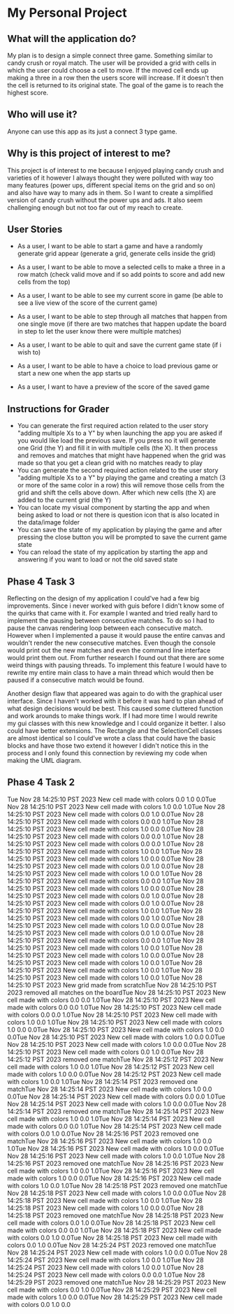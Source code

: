# My Personal Project

## What will the application do?

My plan is to design a simple connect three game. Something similar to candy crush or royal match. The user will be provided a grid with cells in which the user could choose a cell to move. If the moved cell ends up making a three in a row then the users score will increase. If it doesn't then the cell is returned to its original state. The goal of the game is to reach the highest score.

## Who will use it?

Anyone can use this app as its just a connect 3 type game.

## Why is this project of interest to me?

This project is of interest to me because I enjoyed playing candy crush and varieties of it however I always thought they were polluted with way too many features (power ups, different special items on the grid and so on) and also have way to many ads in them. So I want to create a simplified version of candy crush without the power ups and ads. It also seem challenging enough but not too far out of my reach to create.

## User Stories

- As a user, I want to be able to start a game and have a randomly generate grid appear (generate a grid, generate cells inside the grid)
- As a user, I want to be able to move a selected cells to make a three in a row match (check valid move and if so add points to score and add new cells from the top)
- As a user, I want to be able to see my current score in game (be able to see a live view of the score of the current game)
- As a user, I want to be able to step through all matches that happen from one single move (if there are two matches that happen update the board in step to let the user know there were multiple matches)

- As a user, I want to be able to quit and save the current game state (if i wish to)
- As a user, I want to be able to have a choice to load previous game or start a new one when the app starts up
- As a user, I want to have a preview of the score of the saved game


## Instructions for Grader
- You can generate the first required action related to the user story "adding multiple Xs to a Y" by when launching the app you are asked if you would like load the previous save. If you press no it will generate one Grid (the Y) and fill it in with multiple cells (the X). It then process and removes and matches that might have happened when the grid was made so that you get a clean grid with no matches ready to play
- You can generate the second required action related to the user story "adding multiple Xs to a Y" by playing the game and creating a match (3 or more of the same color in a row) this will remove those cells from the grid and shift the cells above down. After which new cells (the X) are added to the current grid (the Y)
- You can locate my visual component by starting the app and when being asked to load or not there is question icon that is also located in the data/image folder
- You can save the state of my application by playing the game and after pressing the close button you will be prompted to save the current game state
- You can reload the state of my application by starting the app and answering if you want to load or not the old saved state

## Phase 4 Task 3

Reflecting on the design of my application I could've had a few big improvements. Since i never worked with guis before I didn't know some of the quirks that came with it. For example I wanted and tried really hard to implement the pausing between consecutive matches. To do so I had to pause the canvas rendering loop between each consecutive match. However when I implemented a pause it would pause the entire canvas and wouldn't render the new consecutive matches. Even though the console would print out the new matches and even the command line interface would print them out. From further research I found out that there are some weird things with pausing threads. To implement this feature I would have to rewrite my entire main class to have a main thread which would then be paused if a consecutive match would be found.

Another design flaw that appeared was again to do with the graphical user interface. Since I haven't worked with it before it was hard to plan ahead of what design decisions would be best. This caused some cluttered function and work arounds to make things work. If I had more time I would rewrite my gui classes with this new knowledge and I could organize it better. I also could have better extensions. The Rectangle and the SelectionCell classes are almost identical so I could've wrote a class that could have the basic blocks and have those two extend it however I didn't notice this in the process and I only found this connection by reviewing my code when making the UML diagram. 

## Phase 4 Task 2

Tue Nov 28 14:25:10 PST 2023
New cell made with colors 0.0 1.0 0.0Tue Nov 28 14:25:10 PST 2023
New cell made with colors 1.0 0.0 1.0Tue Nov 28 14:25:10 PST 2023
New cell made with colors 0.0 1.0 0.0Tue Nov 28 14:25:10 PST 2023
New cell made with colors 0.0 0.0 1.0Tue Nov 28 14:25:10 PST 2023
New cell made with colors 1.0 0.0 0.0Tue Nov 28 14:25:10 PST 2023
New cell made with colors 0.0 0.0 1.0Tue Nov 28 14:25:10 PST 2023
New cell made with colors 0.0 0.0 1.0Tue Nov 28 14:25:10 PST 2023
New cell made with colors 1.0 0.0 1.0Tue Nov 28 14:25:10 PST 2023
New cell made with colors 1.0 0.0 0.0Tue Nov 28 14:25:10 PST 2023
New cell made with colors 0.0 1.0 0.0Tue Nov 28 14:25:10 PST 2023
New cell made with colors 1.0 0.0 1.0Tue Nov 28 14:25:10 PST 2023
New cell made with colors 0.0 0.0 1.0Tue Nov 28 14:25:10 PST 2023
New cell made with colors 1.0 0.0 0.0Tue Nov 28 14:25:10 PST 2023
New cell made with colors 0.0 1.0 0.0Tue Nov 28 14:25:10 PST 2023
New cell made with colors 0.0 1.0 0.0Tue Nov 28 14:25:10 PST 2023
New cell made with colors 1.0 0.0 1.0Tue Nov 28 14:25:10 PST 2023
New cell made with colors 0.0 1.0 0.0Tue Nov 28 14:25:10 PST 2023
New cell made with colors 1.0 0.0 0.0Tue Nov 28 14:25:10 PST 2023
New cell made with colors 0.0 1.0 0.0Tue Nov 28 14:25:10 PST 2023
New cell made with colors 0.0 0.0 1.0Tue Nov 28 14:25:10 PST 2023
New cell made with colors 1.0 0.0 1.0Tue Nov 28 14:25:10 PST 2023
New cell made with colors 1.0 0.0 0.0Tue Nov 28 14:25:10 PST 2023
New cell made with colors 1.0 0.0 1.0Tue Nov 28 14:25:10 PST 2023
New cell made with colors 1.0 0.0 1.0Tue Nov 28 14:25:10 PST 2023
New cell made with colors 1.0 0.0 1.0Tue Nov 28 14:25:10 PST 2023
New grid made from scratchTue Nov 28 14:25:10 PST 2023
removed all matches on the boardTue Nov 28 14:25:10 PST 2023
New cell made with colors 0.0 0.0 1.0Tue Nov 28 14:25:10 PST 2023
New cell made with colors 0.0 0.0 1.0Tue Nov 28 14:25:10 PST 2023
New cell made with colors 0.0 0.0 1.0Tue Nov 28 14:25:10 PST 2023
New cell made with colors 1.0 0.0 1.0Tue Nov 28 14:25:10 PST 2023
New cell made with colors 1.0 0.0 0.0Tue Nov 28 14:25:10 PST 2023
New cell made with colors 1.0 0.0 0.0Tue Nov 28 14:25:10 PST 2023
New cell made with colors 1.0 0.0 0.0Tue Nov 28 14:25:10 PST 2023
New cell made with colors 1.0 0.0 0.0Tue Nov 28 14:25:10 PST 2023
New cell made with colors 0.0 1.0 0.0Tue Nov 28 14:25:12 PST 2023
removed one matchTue Nov 28 14:25:12 PST 2023
New cell made with colors 1.0 0.0 1.0Tue Nov 28 14:25:12 PST 2023
New cell made with colors 1.0 0.0 0.0Tue Nov 28 14:25:12 PST 2023
New cell made with colors 1.0 0.0 1.0Tue Nov 28 14:25:14 PST 2023
removed one matchTue Nov 28 14:25:14 PST 2023
New cell made with colors 1.0 0.0 0.0Tue Nov 28 14:25:14 PST 2023
New cell made with colors 0.0 0.0 1.0Tue Nov 28 14:25:14 PST 2023
New cell made with colors 1.0 0.0 0.0Tue Nov 28 14:25:14 PST 2023
removed one matchTue Nov 28 14:25:14 PST 2023
New cell made with colors 1.0 0.0 1.0Tue Nov 28 14:25:14 PST 2023
New cell made with colors 0.0 0.0 1.0Tue Nov 28 14:25:14 PST 2023
New cell made with colors 0.0 1.0 0.0Tue Nov 28 14:25:16 PST 2023
removed one matchTue Nov 28 14:25:16 PST 2023
New cell made with colors 1.0 0.0 1.0Tue Nov 28 14:25:16 PST 2023
New cell made with colors 1.0 0.0 0.0Tue Nov 28 14:25:16 PST 2023
New cell made with colors 1.0 0.0 1.0Tue Nov 28 14:25:16 PST 2023
removed one matchTue Nov 28 14:25:16 PST 2023
New cell made with colors 1.0 0.0 1.0Tue Nov 28 14:25:16 PST 2023
New cell made with colors 1.0 0.0 0.0Tue Nov 28 14:25:16 PST 2023
New cell made with colors 1.0 0.0 1.0Tue Nov 28 14:25:18 PST 2023
removed one matchTue Nov 28 14:25:18 PST 2023
New cell made with colors 1.0 0.0 0.0Tue Nov 28 14:25:18 PST 2023
New cell made with colors 1.0 0.0 1.0Tue Nov 28 14:25:18 PST 2023
New cell made with colors 1.0 0.0 0.0Tue Nov 28 14:25:18 PST 2023
removed one matchTue Nov 28 14:25:18 PST 2023
New cell made with colors 0.0 1.0 0.0Tue Nov 28 14:25:18 PST 2023
New cell made with colors 0.0 0.0 1.0Tue Nov 28 14:25:18 PST 2023
New cell made with colors 0.0 1.0 0.0Tue Nov 28 14:25:18 PST 2023
New cell made with colors 0.0 1.0 0.0Tue Nov 28 14:25:24 PST 2023
removed one matchTue Nov 28 14:25:24 PST 2023
New cell made with colors 1.0 0.0 0.0Tue Nov 28 14:25:24 PST 2023
New cell made with colors 1.0 0.0 1.0Tue Nov 28 14:25:24 PST 2023
New cell made with colors 1.0 0.0 1.0Tue Nov 28 14:25:24 PST 2023
New cell made with colors 0.0 0.0 1.0Tue Nov 28 14:25:29 PST 2023
removed one matchTue Nov 28 14:25:29 PST 2023
New cell made with colors 0.0 1.0 0.0Tue Nov 28 14:25:29 PST 2023
New cell made with colors 1.0 0.0 0.0Tue Nov 28 14:25:29 PST 2023
New cell made with colors 0.0 1.0 0.0
